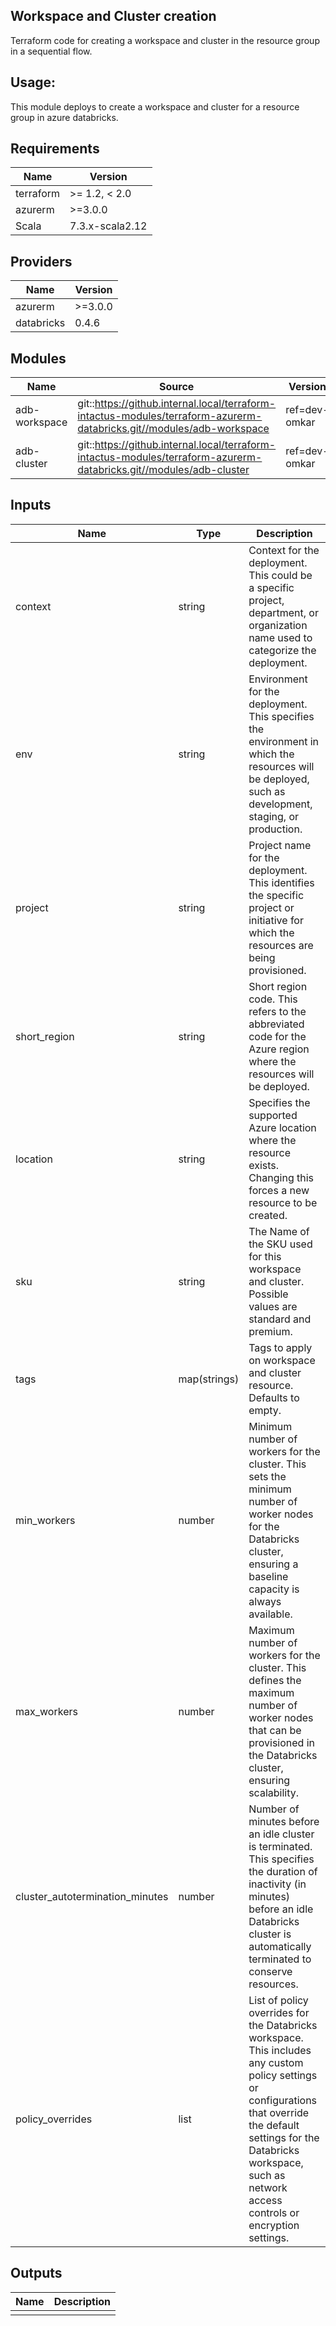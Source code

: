 ## Workspace and Cluster creation
Terraform code for creating a workspace and cluster in the resource group in a sequential flow.

## Usage:

This module deploys to create a workspace and cluster for a resource group in azure databricks.

## Requirements

| Name      | Version    |
|-----------|------------|
| terraform | >= 1.2, < 2.0 |
| azurerm   | >=3.0.0    |
| Scala     | 7.3.x-scala2.12 |


## Providers

| Name      | Version   |
|-----------|-----------|
| azurerm   | >=3.0.0   |
| databricks| 0.4.6     |


## Modules

| Name          | Source                                                                                  | Version   |
|---------------|-----------------------------------------------------------------------------------------|-----------|
| adb-workspace | git::https://github.internal.local/terraform-intactus-modules/terraform-azurerm-databricks.git//modules/adb-workspace | ref=dev-omkar |
| adb-cluster   | git::https://github.internal.local/terraform-intactus-modules/terraform-azurerm-databricks.git//modules/adb-cluster   | ref=dev-omkar |



## Inputs

| Name                          | Type    | Description                                                                                                               |
|-------------------------------|---------|---------------------------------------------------------------------------------------------------------------------------|
| context                       | string  | Context for the deployment. This could be a specific project, department, or organization name used to categorize the deployment. |
| env                           | string  | Environment for the deployment. This specifies the environment in which the resources will be deployed, such as development, staging, or production. |
| project                       | string  | Project name for the deployment. This identifies the specific project or initiative for which the resources are being provisioned. |
| short_region                  | string  | Short region code. This refers to the abbreviated code for the Azure region where the resources will be deployed.            |
| location                      | string  | Specifies the supported Azure location where the resource exists. Changing this forces a new resource to be created.       |
| sku                           | string  | The Name of the SKU used for this workspace and cluster. Possible values are standard and premium.                                     |
| tags                          | map(strings) | Tags to apply on workspace and cluster resource. Defaults to empty.                                                                 |
| min_workers                   | number  | Minimum number of workers for the cluster. This sets the minimum number of worker nodes for the Databricks cluster, ensuring a baseline capacity is always available. |
| max_workers                   | number  | Maximum number of workers for the cluster. This defines the maximum number of worker nodes that can be provisioned in the Databricks cluster, ensuring scalability. |
| cluster_autotermination_minutes | number | Number of minutes before an idle cluster is terminated. This specifies the duration of inactivity (in minutes) before an idle Databricks cluster is automatically terminated to conserve resources. |
| policy_overrides              | list    | List of policy overrides for the Databricks workspace. This includes any custom policy settings or configurations that override the default settings for the Databricks workspace, such as network access controls or encryption settings. |


## Outputs

| Name      | Description |
|-----------|-------------|
|           |             |
